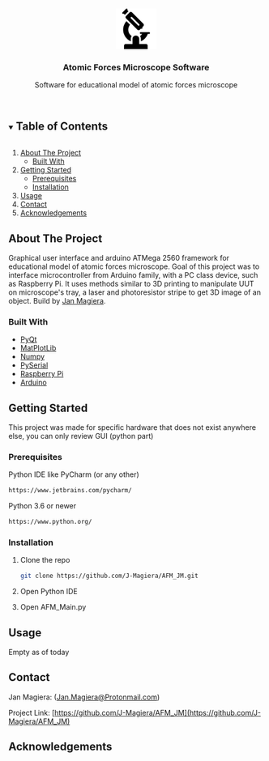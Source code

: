 

<!-- PROJECT LOGO -->
<br />
<p align="center">
  <a href="https://github.com/J-Magiera/AFM_JM">
    <img src="images/logo.png" alt="Logo" width="80" height="80">
  </a>

  <h3 align="center">Atomic Forces Microscope Software</h3>

  <p align="center">
    Software for educational model of atomic forces microscope
    <br />
    <br />
  </p>
</p>



<!-- TABLE OF CONTENTS -->
<details open="open">
  <summary><h2 style="display: inline-block">Table of Contents</h2></summary>
  <ol>
    <li>
      <a href="#about-the-project">About The Project</a>
      <ul>
        <li><a href="#built-with">Built With</a></li>
      </ul>
    </li>
    <li>
      <a href="#getting-started">Getting Started</a>
      <ul>
        <li><a href="#prerequisites">Prerequisites</a></li>
        <li><a href="#installation">Installation</a></li>
      </ul>
    </li>
    <li><a href="#usage">Usage</a></li>
    <li><a href="#contact">Contact</a></li>
    <li><a href="#acknowledgements">Acknowledgements</a></li>
  </ol>
</details>



<!-- ABOUT THE PROJECT -->
## About The Project

Graphical user interface and arduino ATMega 2560 framework for educational model of atomic forces microscope.
Goal of this project was to interface microcontroller from Arduino family, with a PC class device, such as Raspberry Pi.
It uses methods similar to 3D printing to manipulate UUT on microscope's tray, a laser and photoresistor stripe to get 3D image of an object.
Build by [Jan Magiera](https://github.com/J-Magiera).



### Built With

* [PyQt](https://www.qt.io/qt-for-python)
* [MatPlotLib](https://matplotlib.org/)
* [Numpy](https://numpy.org/)
* [PySerial](https://pyserial.readthedocs.io/)
* [Raspberry Pi](https://www.raspberrypi.org/)
* [Arduino](https://www.arduino.cc/)





<!-- GETTING STARTED -->
## Getting Started

This project was made for specific hardware that does not exist anywhere else, you can only review GUI (python part)

### Prerequisites

Python IDE like PyCharm (or any other)
   ```sh
   https://www.jetbrains.com/pycharm/
   ```	

Python 3.6 or newer
   ```sh
   https://www.python.org/
   ```


### Installation

1. Clone the repo
   ```sh
   git clone https://github.com/J-Magiera/AFM_JM.git
   ```
2. Open Python IDE

3. Open AFM_Main.py



<!-- USAGE EXAMPLES -->
## Usage

Empty as of today




<!-- CONTACT -->
## Contact

Jan Magiera: (Jan.Magiera@Protonmail.com)


Project Link: [https://github.com/J-Magiera/AFM_JM](https://github.com/J-Magiera/AFM_JM)



<!-- ACKNOWLEDGEMENTS -->
## Acknowledgements







